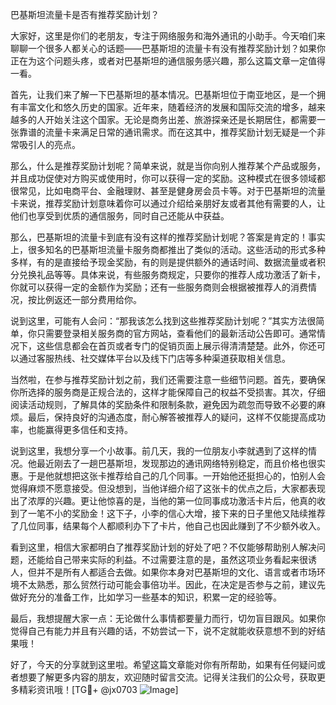 巴基斯坦流量卡是否有推荐奖励计划？

大家好，这里是你们的老朋友，专注于网络服务和海外通讯的小助手。今天咱们来聊聊一个很多人都关心的话题——巴基斯坦的流量卡有没有推荐奖励计划？如果你正在为这个问题头疼，或者对巴基斯坦的通信服务感兴趣，那么这篇文章一定值得一看。

首先，让我们来了解一下巴基斯坦的基本情况。巴基斯坦位于南亚地区，是一个拥有丰富文化和悠久历史的国家。近年来，随着经济的发展和国际交流的增多，越来越多的人开始关注这个国家。无论是商务出差、旅游探亲还是长期居住，都需要一张靠谱的流量卡来满足日常的通讯需求。而在这其中，推荐奖励计划无疑是一个非常吸引人的亮点。

那么，什么是推荐奖励计划呢？简单来说，就是当你向别人推荐某个产品或服务，并且成功促使对方购买或使用时，你可以获得一定的奖励。这种模式在很多领域都很常见，比如电商平台、金融理财、甚至是健身房会员卡等。对于巴基斯坦的流量卡来说，推荐奖励计划意味着你可以通过介绍给亲朋好友或者其他有需要的人，让他们也享受到优质的通信服务，同时自己还能从中获益。

那么，巴基斯坦的流量卡到底有没有这样的推荐奖励计划呢？答案是肯定的！事实上，很多知名的巴基斯坦流量卡服务商都推出了类似的活动。这些活动的形式多种多样，有的是直接给予现金奖励，有的则是提供额外的通话时间、数据流量或者积分兑换礼品等等。具体来说，有些服务商规定，只要你的推荐人成功激活了新卡，你就可以获得一定的金额作为奖励；还有一些服务商则会根据被推荐人的消费情况，按比例返还一部分费用给你。

说到这里，可能有人会问：“那我该怎么找到这些推荐奖励计划呢？”其实方法很简单，你只需要登录相关服务商的官方网站，查看他们的最新活动公告即可。通常情况下，这些信息都会在首页或者专门的促销页面上展示得清清楚楚。此外，你还可以通过客服热线、社交媒体平台以及线下门店等多种渠道获取相关信息。

当然啦，在参与推荐奖励计划之前，我们还需要注意一些细节问题。首先，要确保你所选择的服务商是正规合法的，这样才能保障自己的权益不受损害。其次，仔细阅读活动规则，了解具体的奖励条件和限制条款，避免因为疏忽而导致不必要的麻烦。最后，保持良好的沟通态度，耐心解答被推荐人的疑问，这样不仅能提高成功率，也能赢得更多信任和支持。

说到这里，我想分享一个小故事。前几天，我的一位朋友小李就遇到了这样的情况。他最近刚去了一趟巴基斯坦，发现那边的通讯网络特别稳定，而且价格也很实惠。于是他就想把这张卡推荐给自己的几个同事。一开始他还挺担心的，怕别人会觉得麻烦不愿意接受。但没想到，当他详细介绍了这张卡的优点之后，大家都表现出了浓厚的兴趣。更让他惊喜的是，当他的第一位同事成功激活卡片后，他真的收到了一笔不小的奖励金！这下子，小李的信心大增，接下来的日子里他又陆续推荐了几位同事，结果每个人都顺利办下了卡片，他自己也因此赚到了不少额外收入。

看到这里，相信大家都明白了推荐奖励计划的好处了吧？不仅能够帮助别人解决问题，还能给自己带来实际的利益。不过需要注意的是，虽然这项业务看起来很诱人，但并不是所有人都适合去做。如果你本身对巴基斯坦的文化、语言或者市场环境不太熟悉，那么贸然行动可能会事倍功半。因此，在决定是否参与之前，建议先做好充分的准备工作，比如学习一些基本的知识，积累一定的经验等。

最后，我想提醒大家一点：无论做什么事情都要量力而行，切勿盲目跟风。如果你觉得自己有能力并且有兴趣的话，不妨尝试一下，说不定就能收获意想不到的好结果哦！

好了，今天的分享就到这里啦。希望这篇文章能对你有所帮助，如果有任何疑问或者想要了解更多内容的朋友，欢迎随时留言交流。记得关注我们的公众号，获取更多精彩资讯哦！[TG💪+ @jx0703 ![Image](https://github.com/user-attachments/assets/dbca1d08-cadb-493c-b0ec-ad6f7a83f270)]